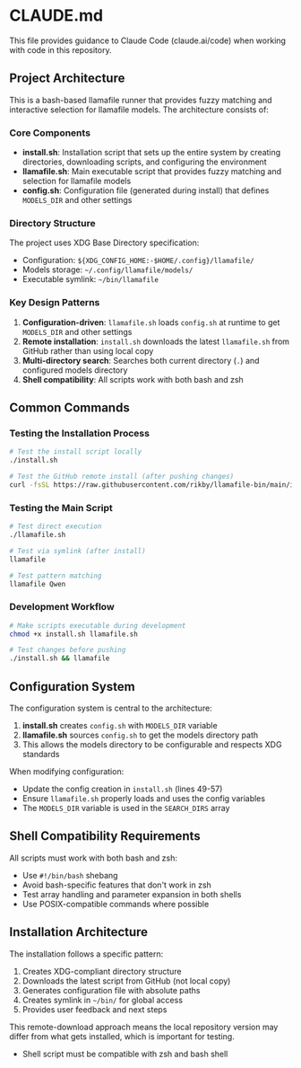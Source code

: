 # CLAUDE.md

This file provides guidance to Claude Code (claude.ai/code) when working with code in this repository.

## Project Architecture

This is a bash-based llamafile runner that provides fuzzy matching and interactive selection for llamafile models. The architecture consists of:

### Core Components

- **install.sh**: Installation script that sets up the entire system by creating directories, downloading scripts, and configuring the environment
- **llamafile.sh**: Main executable script that provides fuzzy matching and selection for llamafile models  
- **config.sh**: Configuration file (generated during install) that defines `MODELS_DIR` and other settings

### Directory Structure

The project uses XDG Base Directory specification:
- Configuration: `${XDG_CONFIG_HOME:-$HOME/.config}/llamafile/`
- Models storage: `~/.config/llamafile/models/`
- Executable symlink: `~/bin/llamafile`

### Key Design Patterns

1. **Configuration-driven**: `llamafile.sh` loads `config.sh` at runtime to get `MODELS_DIR` and other settings
2. **Remote installation**: `install.sh` downloads the latest `llamafile.sh` from GitHub rather than using local copy
3. **Multi-directory search**: Searches both current directory (`.`) and configured models directory
4. **Shell compatibility**: All scripts work with both bash and zsh

## Common Commands

### Testing the Installation Process
```bash
# Test the install script locally
./install.sh

# Test the GitHub remote install (after pushing changes)
curl -fsSL https://raw.githubusercontent.com/rikby/llamafile-bin/main/install.sh | bash
```

### Testing the Main Script
```bash
# Test direct execution
./llamafile.sh

# Test via symlink (after install)
llamafile

# Test pattern matching
llamafile Qwen
```

### Development Workflow
```bash
# Make scripts executable during development
chmod +x install.sh llamafile.sh

# Test changes before pushing
./install.sh && llamafile
```

## Configuration System

The configuration system is central to the architecture:

1. **install.sh** creates `config.sh` with `MODELS_DIR` variable
2. **llamafile.sh** sources `config.sh` to get the models directory path
3. This allows the models directory to be configurable and respects XDG standards

When modifying configuration:
- Update the config creation in `install.sh` (lines 49-57)
- Ensure `llamafile.sh` properly loads and uses the config variables
- The `MODELS_DIR` variable is used in the `SEARCH_DIRS` array

## Shell Compatibility Requirements

All scripts must work with both bash and zsh:
- Use `#!/bin/bash` shebang 
- Avoid bash-specific features that don't work in zsh
- Test array handling and parameter expansion in both shells
- Use POSIX-compatible commands where possible

## Installation Architecture

The installation follows a specific pattern:
1. Creates XDG-compliant directory structure
2. Downloads the latest script from GitHub (not local copy)
3. Generates configuration file with absolute paths
4. Creates symlink in `~/bin/` for global access
5. Provides user feedback and next steps

This remote-download approach means the local repository version may differ from what gets installed, which is important for testing.
- Shell script must be compatible with zsh and bash shell